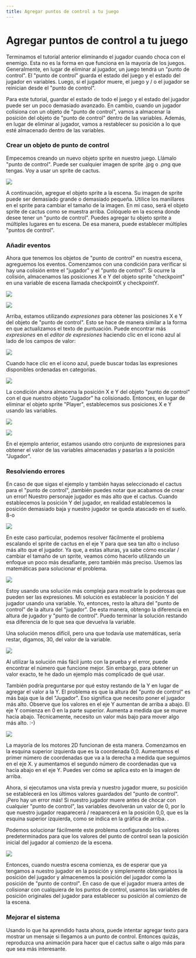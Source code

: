```yaml
---
title: Agregar puntos de control a tu juego
---
```

# Agregar puntos de control a tu juego

Terminamos el tutorial anterior eliminando el jugador cuando choca con el enemigo. Esta no es la forma en que funciona en la mayoría de los juegos. Generalmente, en lugar de eliminar al jugador, un juego tendrá un "punto de control". El "punto de control" guarda el estado del juego y el estado del jugador en variables. Luego, si el jugador muere, el juego y / o el jugador se reinician desde el "punto de control".

Para este tutorial, guardar el estado de todo el juego y el estado del jugador puede ser un poco demasiado avanzado. En cambio, cuando un jugador colisiona con un objeto de "punto de control", vamos a almacenar la posición del objeto de "punto de control" dentro de las variables. Además, en lugar de eliminar al jugador, vamos a restablecer su posición a lo que esté almacenado dentro de las variables.

### Crear un objeto de punto de control

Empecemos creando un nuevo objeto sprite en nuestro juego. Llámalo "punto de control". Puede ser cualquier imagen de sprite .jpg o .png que tengas. Voy a usar un sprite de cactus.

![](/gdevelop5/tutorials/platform-game/checkpoint-object.png)

A continuación, agregue el objeto sprite a la escena. Su imagen de sprite puede ser demasiado grande o demasiado pequeña. Utilice los manillares en el sprite para cambiar el tamaño de la imagen. En mi caso, será el objeto sprite de cactus como se muestra arriba. Colóquelo en la escena donde desee tener un "punto de control". Puedes agregar tu objeto sprite a múltiples lugares en tu escena. De esa manera, puede establecer múltiples "puntos de control".

### Añadir eventos

Ahora que tenemos los objetos de "punto de control" en nuestra escena, agreguemos los eventos. Comenzamos con una condición para verificar si hay una colisión entre el "jugador" y el "punto de control". Si ocurre la colisión, almacenamos las posiciones X e Y del objeto sprite "checkpoint" en una variable de escena llamada checkpointX y checkpointY.

![](/gdevelop5/tutorials/platform-game/checkpoint_Var.png)

![](/gdevelop5/tutorials/platform-game/checkpoint_event.png)

Arriba, estamos utilizando _expresiones_ para obtener las posiciones X e Y del objeto de "punto de control". Esto se hace de manera similar a la forma en que actualizamos el texto de puntuación. Puede encontrar más _expresiones_ en el _editor de expresiones_ haciendo clic en el icono azul al lado de los campos de valor:

![](/gdevelop5/tutorials/platform-game/expression-icon.png)

Cuando hace clic en el icono azul, puede buscar todas las expresiones disponibles ordenadas en categorías.

![](/gdevelop5/tutorials/platform-game/expression-editor.png)

La condición ahora almacena la posición X e Y del objeto "punto de control" con el que nuestro objeto "Jugador" ha colisionado. Entonces, en lugar de eliminar el objeto sprite "Player", establecemos sus posiciones X e Y usando las variables.

![](/gdevelop5/tutorials/platform-game/expression_playerPosition.png)

![](/gdevelop5/tutorials/platform-game/checkpoint-event2.png)

En el ejemplo anterior, estamos usando otro conjunto de expresiones para obtener el valor de las variables almacenadas y pasarlas a la posición "Jugador".

### Resolviendo errores

En caso de que sigas el ejemplo y también hayas seleccionado el cactus para el "punto de control", ¡también puedes notar que acabamos de crear un error! Nuestro personaje jugador es más alto que el cactus. Cuando establecemos la posición Y del jugador, en realidad establecemos la posición demasiado baja y nuestro jugador se queda atascado en el suelo. 8-o

![](/gdevelop5/tutorials/platform-game/checkpoint_bug.png)

En este caso particular, podemos resolver fácilmente el problema escalando el sprite de cactus en el eje Y para que sea tan alto o incluso más alto que el jugador. Ya que, a estas alturas, ya sabe cómo escalar / cambiar el tamaño de un sprite, veamos cómo hacerlo utilizando un enfoque un poco más desafiante, pero también más preciso. Usemos las matemáticas para solucionar el problema.

![](/gdevelop5/tutorials/platform-game/checkpoint-bug-fix.png)

Estoy usando una solución más compleja para mostrarle lo poderosas que pueden ser las expresiones. Mi solución es establecer la posición Y del jugador usando una variable. Yo, entonces, resto la altura del "punto de control" de la altura del "jugador". De esta manera, obtengo la diferencia en altura de jugador y "punto de control". Puedo terminar la solución restando esa diferencia de lo que sea que devuelva la variable.

Una solución menos difícil, pero una que todavía use matemáticas, sería restar, digamos, 30, del valor de la variable.

![](/gdevelop5/tutorials/platform-game/checkpoint-bug-fix-simple.png)

Al utilizar la solución más fácil junto con la prueba y el error, puede encontrar el número que funcione mejor. Sin embargo, para obtener un valor exacto, te he dado un ejemplo más complicado de qué usar.

También podría preguntarse por qué estoy restando de la Y en lugar de agregar el valor a la Y. El problema es que la altura del "punto de control" es más baja que la del "Jugador". Eso significa que necesito poner el jugador más alto. Observe que los valores en el eje Y aumentan de arriba a abajo. El eje Y comienza en 0 en la parte superior. Aumenta a medida que se mueve hacia abajo. Técnicamente, necesito un valor más bajo para mover algo más alto. :-)

![](/gdevelop5/tutorials/platform-game/2d-coordinates.png)

La mayoría de los motores 2D funcionan de esta manera. Comenzamos en la esquina superior izquierda que es la coordenada 0,0. Aumentamos el primer número de coordenadas que va a la derecha a medida que seguimos en el eje X. y aumentamos el segundo número de coordenadas que va hacia abajo en el eje Y. Puedes ver cómo se aplica esto en la imagen de arriba.

Ahora, si ejecutamos una vista previa y nuestro jugador muere, su posición se establecerá en los últimos valores guardados del "punto de control". ¡Pero hay un error más! Si nuestro jugador muere antes de chocar con cualquier "punto de control", las variables devolverán un valor de 0, por lo que nuestro jugador reaparecerá / reaparecerá en la posición 0,0, que es la esquina superior izquierda, como se indica en la gráfica de arriba. .

Podemos solucionar fácilmente este problema configurando los valores predeterminados para que los valores del punto de control sean la posición inicial del jugador al comienzo de la escena.

![](/gdevelop5/tutorials/platform-game/checkpoint-bug2-fix.png)

Entonces, cuando nuestra escena comienza, es de esperar que ya tengamos a nuestro jugador en la posición y simplemente obtengamos la posición del jugador y almacenemos la posición del jugador como la posición de "punto de control". En caso de que el jugador muera antes de colisionar con cualquiera de los puntos de control, usamos las variables de posición originales del jugador para establecer su posición al comienzo de la escena.

### Mejorar el sistema

Usando lo que ha aprendido hasta ahora, puede intentar agregar texto para mostrar un mensaje si llegamos a un punto de control. Entonces quizás, reproduzca una animación para hacer que el cactus salte o algo más para que sea más interesante.
